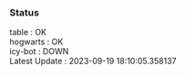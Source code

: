 ### Status


table : OK  
hogwarts : OK  
icy-bot : DOWN  
Latest Update : 2023-09-19 18:10:05.358137
